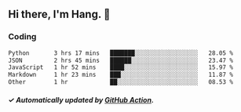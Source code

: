 ## Hi there, I'm Hang. 👋

### Coding

<!--START_SECTION:waka-->

```txt
Python       3 hrs 17 mins   ███████░░░░░░░░░░░░░░░░░░   28.05 %
JSON         2 hrs 45 mins   ██████░░░░░░░░░░░░░░░░░░░   23.47 %
JavaScript   1 hr 52 mins    ████░░░░░░░░░░░░░░░░░░░░░   15.97 %
Markdown     1 hr 23 mins    ███░░░░░░░░░░░░░░░░░░░░░░   11.87 %
Other        1 hr            ██░░░░░░░░░░░░░░░░░░░░░░░   08.53 %
```

<!--END_SECTION:waka-->

##### ✓ Automatically updated by [GitHub Action](https://github.com/huhuhang/huhuhang/actions).
